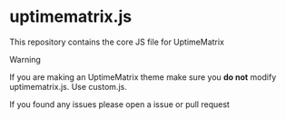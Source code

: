 # uptimematrix.js

This repository contains the core JS file for UptimeMatrix

> [!WARNING]
> If you are making an UptimeMatrix theme make sure you **do not** modify uptimematrix.js. Use custom.js.

If you found any issues please open a issue or pull request
